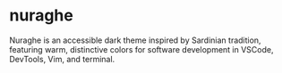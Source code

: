 # nuraghe
Nuraghe is an accessible dark theme inspired by Sardinian tradition, featuring warm, distinctive colors for software development in VSCode, DevTools, Vim, and terminal.
